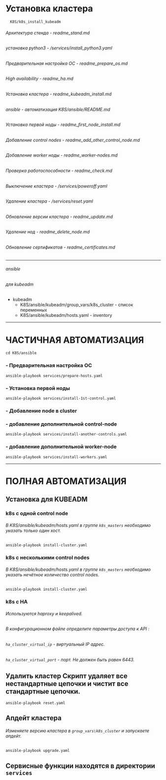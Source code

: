 # Установка кластера 
```
  K8S/k8s_install_kubeadm
```
###### Архитектура стенда              - readme_stand.md
###### установка python3               - /services/install_python3.yaml
###### Предварительная настройка ОС    - readme_prepare_os.md
###### High availability               - readme_ha.md
###### Установка кластера              - readme_kubeadm_install.md
###### ansible                         - автоматизация K8S/ansible/README.md
###### Установка первой ноды           - readme_first_node_install.md
###### Добавление control nodes        - readme_add_other_control_node.md
###### Добавление worker ноды          - readme_worker-nodes.md
###### Проверка работоспособности      - readme_check.md
###### Выключение кластера             - /services/poweroff.yaml
###### Удаление кластера               - /services/reset.yaml
###### Обновление версии кластера      - readme_update.md
###### Удаление нод                    - readme_delete_node.md
###### Обновление сертификатов         - readme_certificates.md


---
###### ansible  
  ###### для kubeadm
  - kubeadm 
    - K8S/ansible/kubeadm/group_vars/k8s_cluster    - список переменных
    - K8S/ansible/kubeadm/hosts.yaml                - inventory


---
#                      ЧАСТИЧНАЯ АВТОМАТИЗАЦИЯ  

```         
cd K8S/ansible
```
### - Предварительная настройка ОС
```                                
ansible-playbook services/prepare-hosts.yaml
```
### - Установка первой ноды 
```
ansible-playbook services/install-1st-control.yaml
```
### - Добавление node в cluster
### - добавление дополнительной control-node
```
ansible-playbook services/install-another-controls.yaml
```
### - добавление дополнительной worker-node
```
ansible-playbook services/install-workers.yaml
```
---
#                     ПОЛНАЯ АВТОМАТИЗАЦИЯ  



## Установка для KUBEADM

### k8s с одной control node
###### В K8S/ansible/kubeadm/hosts.yaml в группе `k8s_masters` необходимо указать только один хост.
```
ansible-playbook install-cluster.yaml
```

### k8s с несколькими control nodes
###### В K8S/ansible/kubeadm/hosts.yaml в группе `k8s_masters` необходимо указать нечётное количество control nodes.
```
ansible-playbook install-cluster.yaml
```
### k8s c HA
###### Используются haproxy и keepalived.
###### В конфигурационном файле определите параметры доступа к API :
######                `ha_cluster_virtual_ip` - виртуальный IP адрес.
######                `ha_cluster_virtual_port` - порт. Не должен быть равен 6443.

## Удалить кластер Скрипт удаляет **все** нестандартные цепочки и чистит все стандартные цепочки.
```
ansible-playbook reset.yaml
```
## Апдейт кластера
###### Изменяете версию кластера в `group_vars\k8s_cluster` и запускаете апдейт.
```
ansible-playbook upgrade.yaml
```
## Сервисные функции находятся в директории `services`
